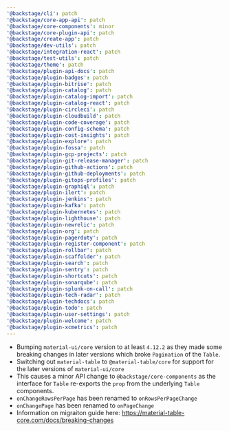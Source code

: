 ```yaml
---
'@backstage/cli': patch
'@backstage/core-app-api': patch
'@backstage/core-components': minor
'@backstage/core-plugin-api': patch
'@backstage/create-app': patch
'@backstage/dev-utils': patch
'@backstage/integration-react': patch
'@backstage/test-utils': patch
'@backstage/theme': patch
'@backstage/plugin-api-docs': patch
'@backstage/plugin-badges': patch
'@backstage/plugin-bitrise': patch
'@backstage/plugin-catalog': patch
'@backstage/plugin-catalog-import': patch
'@backstage/plugin-catalog-react': patch
'@backstage/plugin-circleci': patch
'@backstage/plugin-cloudbuild': patch
'@backstage/plugin-code-coverage': patch
'@backstage/plugin-config-schema': patch
'@backstage/plugin-cost-insights': patch
'@backstage/plugin-explore': patch
'@backstage/plugin-fossa': patch
'@backstage/plugin-gcp-projects': patch
'@backstage/plugin-git-release-manager': patch
'@backstage/plugin-github-actions': patch
'@backstage/plugin-github-deployments': patch
'@backstage/plugin-gitops-profiles': patch
'@backstage/plugin-graphiql': patch
'@backstage/plugin-ilert': patch
'@backstage/plugin-jenkins': patch
'@backstage/plugin-kafka': patch
'@backstage/plugin-kubernetes': patch
'@backstage/plugin-lighthouse': patch
'@backstage/plugin-newrelic': patch
'@backstage/plugin-org': patch
'@backstage/plugin-pagerduty': patch
'@backstage/plugin-register-component': patch
'@backstage/plugin-rollbar': patch
'@backstage/plugin-scaffolder': patch
'@backstage/plugin-search': patch
'@backstage/plugin-sentry': patch
'@backstage/plugin-shortcuts': patch
'@backstage/plugin-sonarqube': patch
'@backstage/plugin-splunk-on-call': patch
'@backstage/plugin-tech-radar': patch
'@backstage/plugin-techdocs': patch
'@backstage/plugin-todo': patch
'@backstage/plugin-user-settings': patch
'@backstage/plugin-welcome': patch
'@backstage/plugin-xcmetrics': patch
---
```


- Bumping `material-ui/core` version to at least `4.12.2` as they made some breaking changes in later versions which broke `Pagination` of the `Table`.
- Switching out `material-table` to `@material-table/core` for support for the later versions of `material-ui/core`
- This causes a minor API change to `@backstage/core-components` as the interface for `Table` re-exports the `prop` from the underlying `Table` components.
- `onChangeRowsPerPage` has been renamed to `onRowsPerPageChange`
- `onChangePage` has been renamed to `onPageChange`
- Information on migraiton guide here: https://material-table-core.com/docs/breaking-changes

